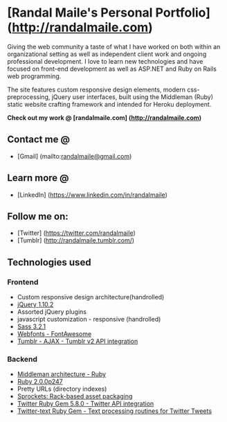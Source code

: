 # [Randal Maile's Personal Portfolio] (http://randalmaile.com)

Giving the web community a taste of what I have worked on both within an organizational setting as well as independent client work and ongoing professional development.  I love to learn new technologies and have focused on front-end development as well as ASP.NET and Ruby on Rails web programming.

The site features custom responsive design elements, modern css-preprocessing, jQuery user interfaces, built using the Middleman (Ruby) static website crafting framework and intended for Heroku deployment.

**Check out my work @ [randalmaile.com] (http://randalmaile.com)**

## Contact me @
 - [Gmail] (mailto:randalmaile@gmail.com)

## Learn more @
 - [LinkedIn] (https://www.linkedin.com/in/randalmaile)

## Follow me on:
 - [Twitter] (https://twitter.com/randalmaile)
 - [Tumblr] (http://randalmaile.tumblr.com/)

## Technologies used

### Frontend

 - Custom responsive design architecture(handrolled)
 - [jQuery 1.10.2](http://jquery.com/)
 - Assorted jQuery plugins
 - javascript customization - responsive (handrolled)
 - [Sass 3.2.1](http://sass-lang.com/)
 - [Webfonts - FontAwesome](http://fortawesome.github.io/Font-Awesome/)
 - [Tumblr - AJAX - Tumblr v2 API integration](https://github.com/matthewbuchanan/tumblr-kit)

### Backend
 - [Middleman architecture - Ruby](http://middlemanapp.com/)
 - [Ruby 2.0.0p247](http://www.ruby-lang.org/en/)
 - Pretty URLs (directory indexes)
 - [Sprockets: Rack-based asset packaging](https://github.com/sstephenson/sprockets)
 - [Twitter Ruby Gem 5.8.0 - Twitter API integration](https://github.com/sferik/twitter)
 - [Twitter-text Ruby Gem - Text processing routines for Twitter Tweets](https://github.com/twitter/twitter-text-rb)
